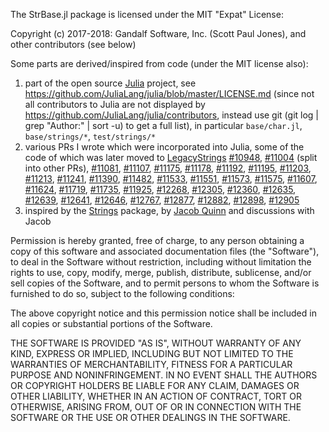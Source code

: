 The StrBase.jl package is licensed under the MIT "Expat" License:

Copyright (c) 2017-2018: Gandalf Software, Inc. (Scott Paul Jones), and other contributors (see below)

Some parts are derived/inspired from code (under the MIT license also):

1) part of the open source [Julia](https://github.com/JuliaLang/julia) project, see https://github.com/JuliaLang/julia/blob/master/LICENSE.md (since not all contributors to Julia are not displayed by https://github.com/JuliaLang/julia/contributors, instead use git (git log | grep "Author:" | sort -u) to get a full list), in particular `base/char.jl`, `base/strings/*`, `test/strings/*`
2) various PRs I wrote which were incorporated into Julia, some of the code of which was later moved to [LegacyStrings](https://github.com/JuliaArchive/LegacyStrings.jl)
   [#10948](https://github.com/JuliaLang/julia/pull/10948), [#11004](https://github.com/JuliaLang/julia/pull/11004) (split into other PRs), [#11081](https://github.com/JuliaLang/julia/pull/11081), [#11107](https://github.com/JuliaLang/julia/pull/11107), [#11175](https://github.com/JuliaLang/julia/pull/11175), [#11178](https://github.com/JuliaLang/julia/pull/11178), [#11192](https://github.com/JuliaLang/julia/pull/11192), [#11195](https://github.com/JuliaLang/julia/pull/11195), [#11203](https://github.com/JuliaLang/julia/pull/11203), [#11213](https://github.com/JuliaLang/julia/pull/11213), [#11241](https://github.com/JuliaLang/julia/pull/11241), [#11390](https://github.com/JuliaLang/julia/pull/11390), [#11482](https://github.com/JuliaLang/julia/pull/11482), [#11533](https://github.com/JuliaLang/julia/pull/11533), [#11551](https://github.com/JuliaLang/julia/pull/11551), [#11573](https://github.com/JuliaLang/julia/pull/11573), [#11575](https://github.com/JuliaLang/julia/pull/11575), [#11607](https://github.com/JuliaLang/julia/pull/11607), [#11624](https://github.com/JuliaLang/julia/pull/11624), [#11719](https://github.com/JuliaLang/julia/pull/11719), [#11735](https://github.com/JuliaLang/julia/pull/11735), [#11925](https://github.com/JuliaLang/julia/pull/11925), [#12268](https://github.com/JuliaLang/julia/pull/12268), [#12305](https://github.com/JuliaLang/julia/pull/12305), [#12360](https://github.com/JuliaLang/julia/pull/12360), [#12635](https://github.com/JuliaLang/julia/pull/12635), [#12639](https://github.com/JuliaLang/julia/pull/12639), [#12641](https://github.com/JuliaLang/julia/pull/12641), [#12646](https://github.com/JuliaLang/julia/pull/12646), [#12767](https://github.com/JuliaLang/julia/pull/12767), [#12877](https://github.com/JuliaLang/julia/pull/12877), [#12882](https://github.com/JuliaLang/julia/pull/12882), [#12898](https://github.com/JuliaLang/julia/pull/12898), [#12905](https://github.com/JuliaLang/julia/pull/12905)
3) inspired by the [Strings](https://github.com/quinnj/Strings.jl) package, by [Jacob Quinn](https://github.com/quinnj) and discussions with Jacob

Permission is hereby granted, free of charge, to any person obtaining a copy
of this software and associated documentation files (the "Software"), to deal
in the Software without restriction, including without limitation the rights
to use, copy, modify, merge, publish, distribute, sublicense, and/or sell
copies of the Software, and to permit persons to whom the Software is
furnished to do so, subject to the following conditions:

The above copyright notice and this permission notice shall be included in all
copies or substantial portions of the Software.

THE SOFTWARE IS PROVIDED "AS IS", WITHOUT WARRANTY OF ANY KIND, EXPRESS OR
IMPLIED, INCLUDING BUT NOT LIMITED TO THE WARRANTIES OF MERCHANTABILITY,
FITNESS FOR A PARTICULAR PURPOSE AND NONINFRINGEMENT. IN NO EVENT SHALL THE
AUTHORS OR COPYRIGHT HOLDERS BE LIABLE FOR ANY CLAIM, DAMAGES OR OTHER
LIABILITY, WHETHER IN AN ACTION OF CONTRACT, TORT OR OTHERWISE, ARISING FROM,
OUT OF OR IN CONNECTION WITH THE SOFTWARE OR THE USE OR OTHER DEALINGS IN THE
SOFTWARE.

